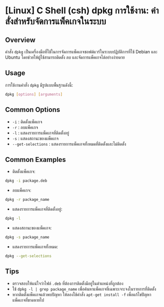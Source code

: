 # [Linux] C Shell (csh) dpkg การใช้งาน: คำสั่งสำหรับจัดการแพ็คเกจในระบบ

## Overview
คำสั่ง `dpkg` เป็นเครื่องมือที่ใช้ในการจัดการแพ็คเกจซอฟต์แวร์ในระบบปฏิบัติการที่ใช้ Debian และ Ubuntu โดยช่วยให้ผู้ใช้สามารถติดตั้ง ลบ และจัดการแพ็คเกจได้อย่างง่ายดาย

## Usage
การใช้งานคำสั่ง `dpkg` มีรูปแบบพื้นฐานดังนี้:

```bash
dpkg [options] [arguments]
```

## Common Options
- `-i` : ติดตั้งแพ็คเกจ
- `-r` : ลบแพ็คเกจ
- `-l` : แสดงรายการแพ็คเกจที่ติดตั้งอยู่
- `-s` : แสดงสถานะของแพ็คเกจ
- `--get-selections` : แสดงรายการแพ็คเกจทั้งหมดที่ติดตั้งและไม่ติดตั้ง

## Common Examples
- ติดตั้งแพ็คเกจ:
```bash
dpkg -i package.deb
```

- ลบแพ็คเกจ:
```bash
dpkg -r package_name
```

- แสดงรายการแพ็คเกจที่ติดตั้งอยู่:
```bash
dpkg -l
```

- แสดงสถานะของแพ็คเกจ:
```bash
dpkg -s package_name
```

- แสดงรายการแพ็คเกจทั้งหมด:
```bash
dpkg --get-selections
```

## Tips
- ตรวจสอบให้แน่ใจว่าไฟล์ `.deb` ที่ต้องการติดตั้งมีอยู่ในตำแหน่งที่ถูกต้อง
- ใช้ `dpkg -l | grep package_name` เพื่อค้นหาแพ็คเกจที่เฉพาะเจาะจงในรายการที่ติดตั้ง
- หากติดตั้งแพ็คเกจแล้วพบปัญหา ให้ลองใช้คำสั่ง `apt-get install -f` เพื่อแก้ไขปัญหาแพ็คเกจที่ขาดหายไป